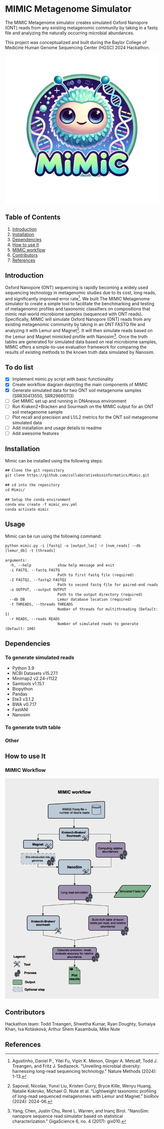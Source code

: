 # MIMIC Metagenome Simulator

The MIMIC Metagenome simulator creates simulated Oxford Nanopore (ONT) reads from any existing metagenomic community
by taking in a fastq file and analyzing the naturally occurring microbial abundances. 

This project was conceptualized and built during the
Baylor College of Medicine Human Genome Sequencing Center (HGSC) 2024 Hackathon. 


![alt text](docs/img/logo_small.png)

## Table of Contents 
1. [Introduction](#introduction) 
2. [Installation](#installation) 
3. [Dependencies](#dependencies)
4. [How to use It](#how-to-use-it) 
6. [MIMIC workflow](#mimic-workflow) 
7. [Contributors](#contributors) 
8. [References](#references) 


## Introduction

Oxford Nanopore (ONT) sequencing is rapidly becoming a widely used sequencing technology in metagenomic studies due to its cost, long reads, and significantly improved error rate[^1]. We built The MIMIC Metagenome simulator to create a simple tool to facilitate the benchmarking and testing of metagenomic profiles and taxonomic classifiers on compositions that mimic real-world microbiome samples (sequenced with ONT reads). Specifically,  MIMIC will simulate Oxford Nanopore (ONT) reads from any existing metagenomic community by taking in an ONT FASTQ file and analyzing it with Lemur and Magnet[^2]. It will then simulate reads based on the Lemur and Magnet mimicked profile with Nanosim[^3]. Once the truth tables are generated for simulated data based on real microbiome samples, MIMIC offers a simple-to-use evaluation framework for comparing the results of existing methods to the known truth data simulated by Nanosim.

## To do list

- [x] Implement mimic.py script with basic functionality
- [x] Create workflow diagram depicting the main components of MIMIC
- [x] Generate simulated data for two ONT soil metagenome samples (SRR30413550, SRR29660113)
- [ ] Get MIMIC set up and running in DNAnexus environment
- [ ] Run Kraken2+Bracken and Sourmash on the MIMIC output for an ONT soil metagenome sample
- [ ] Plot recall and precision and L1/L2 metrics for the ONT soil metagenome simulated data
- [ ] Add installation and usage details to readme
- [ ] Add awesome features

## Installation
Mimic can be installed using the following steps: 
`````
## Clone the git repository
git clone https://github.com/collaborativebioinformatics/Mimic.git

## cd into the repository
cd Mimic/

## Setup the conda environment
conda env create -f mimic_env.yml
conda activate mimic
`````

## Usage
Mimic can be run using the following command:
`````
python mimic.py -i [fastq] -o [output_loc] -r [num_reads] --db [lemur_db] -t [threads]

arguments:
  -h, --help            show help message and exit
  -i FASTQ, --fastq FASTQ
                        Path to first fastq file (required)
  -I FASTQ2, --fastq2 FASTQ2
                        Path to second fastq file for paired-end reads
  -o OUTPUT, --output OUTPUT
                        Path to the output directory (required)
  --db DB               Lemur database location (required)
  -t THREADS, --threads THREADS
                        Number of threads for multithreading (Default: 1)
  -r READS, --reads READS
                        Number of simulated reads to generate (Default: 100)
`````


## Dependencies

### To generate simulated reads

- Python 3.9
- NCBI Datasets v15.27.1
- Minimap2 v2.24-r1122
- Samtools v1.15.1
- Biopython
- Pandas
- Ete3 v3.1.2
- BWA v0.7.17
- FastANI
- Nanosim

### To generate truth table

### Other 


## How to use It


### MIMIC Workflow
![alt text](docs/img/flowchart_v3.png)

## Contributors

Hackathon team: Todd	Treangen, Shwetha	Kumar, Ryan	Doughty, Sumaiya	Khan, Iva	Kotásková, Arthur	Shem Kasambula, Mike	Nute

## References 

[^1]: Agustinho, Daniel P., Yilei Fu, Vipin K. Menon, Ginger A. Metcalf, Todd J. Treangen, and Fritz J. Sedlazeck. "Unveiling microbial diversity: harnessing long-read sequencing technology." Nature Methods (2024): 1-13.

[^2]: Sapoval, Nicolae, Yunxi Liu, Kristen Curry, Bryce Kille, Wenyu Huang, Natalie Kokroko, Michael G. Nute et al. "Lightweight taxonomic profiling of long-read sequenced metagenomes with Lemur and Magnet." bioRxiv (2024): 2024-06.

[^3]: Yang, Chen, Justin Chu, René L. Warren, and Inanç Birol. "NanoSim: nanopore sequence read simulator based on statistical characterization." GigaScience 6, no. 4 (2017): gix010.
